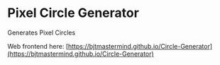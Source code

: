 # Pixel Circle Generator

Generates Pixel Circles

Web frontend here: [https://bjtmastermind.github.io/Circle-Generator](https://bjtmastermind.github.io/Circle-Generator)
